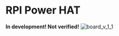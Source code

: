 # RPI Power HAT

**In development! Not verified!**
![board_v_1_1](https://github.com/user-attachments/assets/aab48565-3ca2-448c-979c-444657396623)

